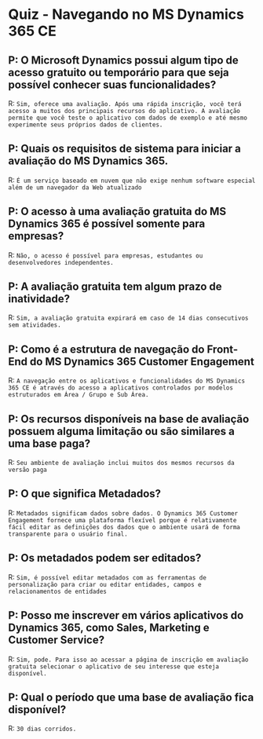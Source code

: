# Quiz - Navegando no MS Dynamics 365 CE

## P: O Microsoft Dynamics possui algum tipo de acesso gratuito ou temporário para que seja possível conhecer suas funcionalidades?

R: `Sim, oferece uma avaliação. Após uma rápida inscrição, você terá acesso a muitos dos principais recursos do aplicativo. A avaliação permite que você teste o aplicativo com dados de exemplo e até mesmo experimente seus próprios dados de clientes.`

## P: Quais os requisitos de sistema para iniciar a avaliação do MS Dynamics 365.

R: `É um serviço baseado em nuvem que não exige nenhum software especial além de um navegador da Web atualizado`

## P: O acesso à uma avaliação gratuita do MS Dynamics 365 é possível somente para empresas?

R: `Não, o acesso é possível para empresas, estudantes ou desenvolvedores independentes.`

## P: A avaliação gratuita tem algum prazo de inatividade?

R: `Sim, a avaliação gratuita expirará em caso de 14 dias consecutivos sem atividades.`

## P: Como é a estrutura de navegação do Front-End do MS Dynamics 365 Customer Engagement

R: `A navegação entre os aplicativos e funcionalidades do MS Dynamics 365 CE é através do acesso a aplicativos controlados por modelos estruturados em Área / Grupo e Sub Área.`

## P: Os recursos disponíveis na base de avaliação possuem alguma limitação ou são similares a uma base paga?

R: `Seu ambiente de avaliação inclui muitos dos mesmos recursos da versão paga`

## P: O que significa Metadados?

R: `Metadados significam dados sobre dados. O Dynamics 365 Customer Engagement fornece uma plataforma flexível porque é relativamente fácil editar as definições dos dados que o ambiente usará de forma transparente para o usuário final.`

## P: Os metadados podem ser editados?

R: `Sim, é possível editar metadados com as ferramentas de personalização para criar ou editar entidades, campos e relacionamentos de entidades`

## P: Posso me inscrever em vários aplicativos do Dynamics 365, como Sales, Marketing e Customer Service?

R: `Sim, pode. Para isso ao acessar a página de inscrição em avaliação gratuita selecionar o aplicativo de seu interesse que esteja disponível.`

## P: Qual o período que uma base de avaliação fica disponível?

R: `30 dias corridos.`
